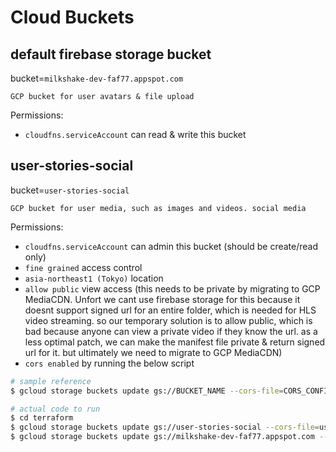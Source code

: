 # Cloud Buckets

## default firebase storage bucket
bucket=`milkshake-dev-faf77.appspot.com`
```
GCP bucket for user avatars & file upload
```
Permissions:
- `cloudfns.serviceAccount` can read & write this bucket

## user-stories-social
bucket=`user-stories-social`
```
GCP bucket for user media, such as images and videos. social media
```
Permissions:
- `cloudfns.serviceAccount` can admin this bucket (should be create/read only)
- `fine grained` access control
- `asia-northeast1 (Tokyo)` location
- `allow public` view access (this needs to be private by migrating to GCP MediaCDN. Unfort we cant use firebase storage for this because it doesnt support signed url for an entire folder, which is needed for HLS video streaming. so our temporary solution is to allow public, which is bad because anyone can view a private video if they know the url. as a less optimal patch, we can make the manifest file private & return signed url for it. but ultimately we need to migrate to GCP MediaCDN)
- `cors enabled` by running the below script
```sh
# sample reference
$ gcloud storage buckets update gs://BUCKET_NAME --cors-file=CORS_CONFIG_FILE

# actual code to run
$ cd terraform
$ gcloud storage buckets update gs://user-stories-social --cors-file=user-story-socials.storage-cors.dev.json
$ gcloud storage buckets update gs://milkshake-dev-faf77.appspot.com --cors-file=firebase-bucket.storage-cors.dev.json
```
